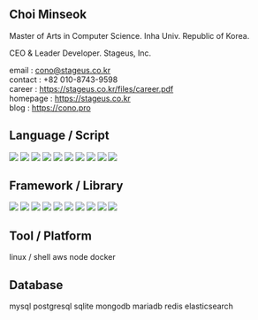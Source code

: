 ## Choi Minseok

Master of Arts in Computer Science. Inha Univ. Republic of Korea.

CEO & Leader Developer. Stageus, Inc.

email : cono@stageus.co.kr  
contact : +82 010-8743-9598  
career : https://stageus.co.kr/files/career.pdf  
homepage : https://stageus.co.kr  
blog : https://cono.pro  

## Language / Script
<img src="https://img.shields.io/badge/HTML-E34F26?style=flat&logo=HTML5&logoColor=white"/>  <img src="https://img.shields.io/badge/CSS-1572B6?style=flat&logo=CSS3&logoColor=white"/>  <img src="https://img.shields.io/badge/Javascript-F7DF1E?style=flat&logo=Javascript&logoColor=white"/>
  <img src="https://img.shields.io/badge/Typescript-3178C6?style=flat&logo=Typescript&logoColor=white"/>  <img src="https://img.shields.io/badge/Python-3776AB?style=flat&logo=Python&logoColor=white"/>  <img src="https://img.shields.io/badge/Java-007396?style=flat&logo=Java&logoColor=white"/>  <img src="https://img.shields.io/badge/Kotlin-7F52FF?style=flat&logo=Kotlin&logoColor=white"/>  <img src="https://img.shields.io/badge/C-A8B9CC?style=flat&logo=C&logoColor=white"/>     <img src="https://img.shields.io/badge/C++-00599C?style=flat&logo=C++&logoColor=white"/>  <img src="https://img.shields.io/badge/C Sharp-239120?style=flat&logo=C Sharp&logoColor=white"/>

## Framework / Library
<img src="https://img.shields.io/badge/Qt-#41CD52?style=flat&logo=Qt&logoColor=white"/>
<img src="https://img.shields.io/badge/Express-#000000?style=flat&logo=Express&logoColor=white"/>
<img src="https://img.shields.io/badge/React-#61DAFB?style=flat&logo=React&logoColor=white"/>
<img src="https://img.shields.io/badge/Redux-#764ABC?style=flat&logo=Redux&logoColor=white"/>
<img src="https://img.shields.io/badge/Sass-#CC6699?style=flat&logo=Sass&logoColor=white"/>
<img src="https://img.shields.io/badge/styled-components-#DB7093?style=flat&logo=styled-components&logoColor=white"/>
<img src="https://img.shields.io/badge/Webpack-#8DD6F9?style=flat&logo=Webpack&logoColor=white"/>
<img src="https://img.shields.io/badge/JWT-#000000?style=flat&logo=JSON Web Tokens&logoColor=white"/>
<img src="https://img.shields.io/badge/Gatsby-#663399?style=flat&logo=Gatsby&logoColor=white"/>
<img src="https://img.shields.io/badge/Svelte-#FF3E00?style=flat&logo=Svelte&logoColor=white"/>

## Tool / Platform
linux / shell
aws
node
docker

## Database
mysql
postgresql
sqlite
mongodb
mariadb
redis
elasticsearch
